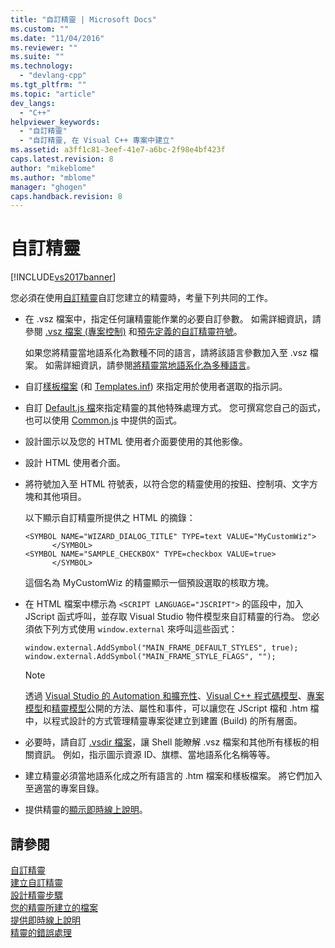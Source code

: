 ```yaml
---
title: "自訂精靈 | Microsoft Docs"
ms.custom: ""
ms.date: "11/04/2016"
ms.reviewer: ""
ms.suite: ""
ms.technology: 
  - "devlang-cpp"
ms.tgt_pltfrm: ""
ms.topic: "article"
dev_langs: 
  - "C++"
helpviewer_keywords: 
  - "自訂精靈"
  - "自訂精靈, 在 Visual C++ 專案中建立"
ms.assetid: a3ff1c81-3eef-41e7-a6bc-2f98e4bf423f
caps.latest.revision: 8
author: "mikeblome"
ms.author: "mblome"
manager: "ghogen"
caps.handback.revision: 8
---
```

# 自訂精靈
[!INCLUDE[vs2017banner](../assembler/inline/includes/vs2017banner.md)]

您必須在使用[自訂精靈](../ide/application-settings-custom-wizard.md)自訂您建立的精靈時，考量下列共同的工作。  
  
-   在 .vsz 檔案中，指定任何讓精靈能作業的必要自訂參數。  如需詳細資訊，請參閱 [.vsz 檔案 \(專案控制\)](../ide/dot-vsz-file-project-control.md) 和[預先定義的自訂精靈符號](../ide/custom-parameters-in-the-wizard-dot-vsz-file.md)。  
  
     如果您將精靈當地語系化為數種不同的語言，請將該語言參數加入至 .vsz 檔案。  如需詳細資訊，請參閱[將精靈當地語系化為多種語言](../ide/localizing-a-wizard-to-multiple-languages.md)。  
  
-   自訂[樣板檔案](../ide/template-files.md) \(和 [Templates.inf](../ide/templates-inf-file.md)\) 來指定用於使用者選取的指示詞。  
  
-   自訂 [Default.js 檔](../ide/jscript-file.md)來指定精靈的其他特殊處理方式。  您可撰寫您自己的函式，也可以使用 [Common.js](../ide/customizing-cpp-wizards-with-common-jscript-functions.md) 中提供的函式。  
  
-   設計圖示以及您的 HTML 使用者介面要使用的其他影像。  
  
-   設計 HTML 使用者介面。  
  
-   將符號加入至 HTML 符號表，以符合您的精靈使用的按鈕、控制項、文字方塊和其他項目。  
  
     以下顯示自訂精靈所提供之 HTML 的摘錄：  
  
    ```  
    <SYMBOL NAME="WIZARD_DIALOG_TITLE" TYPE=text VALUE="MyCustomWiz">  
          </SYMBOL>  
    <SYMBOL NAME="SAMPLE_CHECKBOX" TYPE=checkbox VALUE=true>  
          </SYMBOL>  
    ```  
  
     這個名為 MyCustomWiz 的精靈顯示一個預設選取的核取方塊。  
  
-   在 HTML 檔案中標示為 `<SCRIPT LANGUAGE="JSCRIPT">` 的區段中，加入 JScript 函式呼叫，並存取 Visual Studio 物件模型來自訂精靈的行為。  您必須依下列方式使用 `window.external` 來呼叫這些函式：  
  
    ```  
    window.external.AddSymbol("MAIN_FRAME_DEFAULT_STYLES", true);  
    window.external.AddSymbol("MAIN_FRAME_STYLE_FLAGS", "");  
    ```  
  
    > [!NOTE]
    >  透過 [Visual Studio 的 Automation 和擴充性](../Topic/Automation%20and%20Extensibility%20for%20Visual%20Studio.md)、[Visual C\+\+ 程式碼模型](http://msdn.microsoft.com/zh-tw/dd6452c2-1054-44a1-b0eb-639a94a1216b)、[專案模型](http://msdn.microsoft.com/zh-tw/06c1bbd9-4c79-4f97-ad6d-2b1dea8ecd1f)和[精靈模型](http://msdn.microsoft.com/zh-tw/159395ac-33c7-47bf-ad42-4e1435ddc758)公開的方法、屬性和事件，可以讓您在 JScript 檔和 .htm 檔中，以程式設計的方式管理精靈專案從建立到建置 \(Build\) 的所有層面。  
  
-   必要時，請自訂 [.vsdir 檔案](../Topic/Adding%20Wizards%20to%20the%20Add%20Item%20and%20New%20Project%20Dialog%20Boxes%20by%20Using%20.Vsdir%20Files.md)，讓 Shell 能瞭解 .vsz 檔案和其他所有樣板的相關資訊。  例如，指示圖示資源 ID、旗標、當地語系化名稱等等。  
  
-   建立精靈必須當地語系化成之所有語言的 .htm 檔案和樣板檔案。  將它們加入至適當的專案目錄。  
  
-   提供精靈的[顯示即時線上說明](../ide/providing-context-sensitive-help.md)。  
  
## 請參閱  
 [自訂精靈](../ide/custom-wizard.md)   
 [建立自訂精靈](../ide/creating-a-custom-wizard.md)   
 [設計精靈步驟](../ide/steps-to-designing-a-wizard.md)   
 [您的精靈所建立的檔案](../ide/files-created-for-your-wizard.md)   
 [提供即時線上說明](../ide/providing-context-sensitive-help.md)   
 [精靈的錯誤處理](../ide/handling-errors-in-wizards.md)